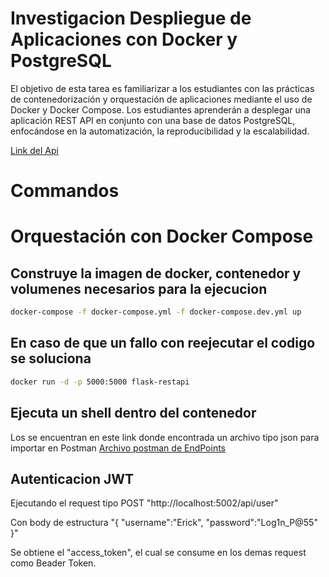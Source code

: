 # Investigacion Despliegue de Aplicaciones con Docker y PostgreSQL

El objetivo de esta tarea es familiarizar a los estudiantes con las prácticas de contenedorización y orquestación de aplicaciones mediante el uso de Docker y Docker Compose. Los estudiantes aprenderán a desplegar
una aplicación REST API en conjunto con una base de datos PostgreSQL, enfocándose en la automatización,
la reproducibilidad y la escalabilidad.

[Link del Api](http://127.0.0.1:5000/api/tasks)

# Commandos 
# Orquestación con Docker Compose
## Construye la imagen de docker, contenedor y volumenes necesarios para la ejecucion

``` bash
docker-compose -f docker-compose.yml -f docker-compose.dev.yml up
```

## En caso de que un fallo con reejecutar el codigo se soluciona
``` bash example-bad
docker run -d -p 5000:5000 flask-restapi
```

## Ejecuta un shell dentro del contenedor

Los se encuentran en este link donde encontrada un archivo tipo json para importar en Postman
[Archivo postman de EndPoints](https://github.com/StefWalker/Repo-BD2-G02/blob/main/Tareas/TC01/TC01-Endpoints.postman_collection.json)

## Autenticacion JWT

Ejecutando el request tipo POST "http://localhost:5002/api/user"

Con body de estructura "{
    "username":"Erick",
    "password":"Log1n_P@55"
}"

Se obtiene el "access_token", el cual se consume en los demas request como Beader Token.
